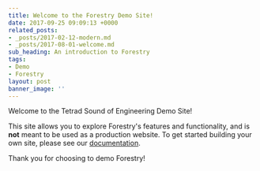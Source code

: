 ```yaml
---
title: Welcome to the Forestry Demo Site!
date: 2017-09-25 09:09:13 +0000
related_posts:
- _posts/2017-02-12-modern.md
- _posts/2017-08-01-welcome.md
sub_heading: An introduction to Forestry
tags:
- Demo
- Forestry
layout: post
banner_image: ''
---
```

Welcome to the Tetrad Sound of Engineering Demo Site!

This site allows you to explore Forestry's features and functionality, and is **not** meant to be used as a production website. To get started building your own site, please see our [documentation](https://forestry.io/docs/).

Thank you for choosing to demo Forestry!
